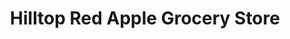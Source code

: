 ---
title: "Hilltop Red Apple Grocery Store"
url: /seattle/hilltop-red-apple-grocery-store/
shop: supermarket
---